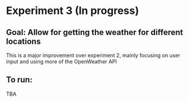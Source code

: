# Experiment 3 (In progress)
## Goal: Allow for getting the weather for different locations
This is a major improvement over experiment 2, mainly focusing on user input and using more of the OpenWeather API

## To run:
TBA
